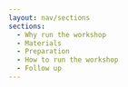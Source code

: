 ```yaml
---
layout: nav/sections
sections:
  - Why run the workshop 
  - Materials
  - Preparation
  - How to run the workshop
  - Follow up
---
```

